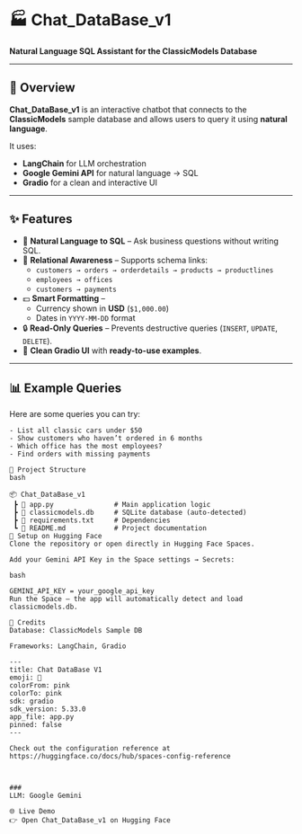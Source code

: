 # 🏭 Chat_DataBase_v1
**Natural Language SQL Assistant for the ClassicModels Database**

---

## 🚀 Overview
**Chat_DataBase_v1** is an interactive chatbot that connects to the **ClassicModels** sample database and allows users to query it using **natural language**.  

It uses:  
- **LangChain** for LLM orchestration  
- **Google Gemini API** for natural language → SQL  
- **Gradio** for a clean and interactive UI  

---

## ✨ Features
- 💬 **Natural Language to SQL** – Ask business questions without writing SQL.  
- 🔗 **Relational Awareness** – Supports schema links:  
  - `customers → orders → orderdetails → products → productlines`  
  - `employees → offices`  
  - `customers → payments`  
- 💵 **Smart Formatting** –  
  - Currency shown in **USD** (`$1,000.00`)  
  - Dates in `YYYY-MM-DD` format  
- 🔒 **Read-Only Queries** – Prevents destructive queries (`INSERT`, `UPDATE`, `DELETE`).  
- 🎨 **Clean Gradio UI** with **ready-to-use examples**.  

---

## 📊 Example Queries
Here are some queries you can try:  

```text
- List all classic cars under $50
- Show customers who haven’t ordered in 6 months
- Which office has the most employees?
- Find orders with missing payments

📂 Project Structure
bash

📦 Chat_DataBase_v1
 ┣ 📜 app.py               # Main application logic
 ┣ 📜 classicmodels.db     # SQLite database (auto-detected)
 ┣ 📜 requirements.txt     # Dependencies
 ┗ 📜 README.md            # Project documentation
🔑 Setup on Hugging Face
Clone the repository or open directly in Hugging Face Spaces.

Add your Gemini API Key in the Space settings → Secrets:

bash

GEMINI_API_KEY = your_google_api_key
Run the Space – the app will automatically detect and load classicmodels.db.

🙌 Credits
Database: ClassicModels Sample DB

Frameworks: LangChain, Gradio

---
title: Chat DataBase V1
emoji: 🐠
colorFrom: pink
colorTo: pink
sdk: gradio
sdk_version: 5.33.0
app_file: app.py
pinned: false
---

Check out the configuration reference at https://huggingface.co/docs/hub/spaces-config-reference



### 
LLM: Google Gemini

🌐 Live Demo
👉 Open Chat_DataBase_v1 on Hugging Face

